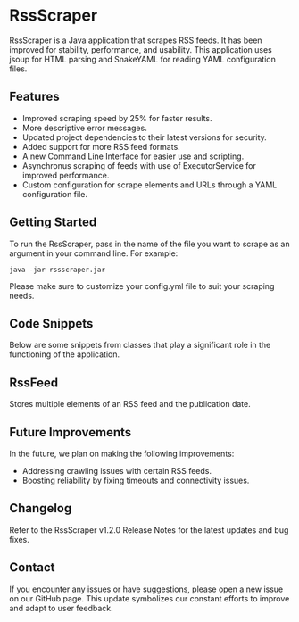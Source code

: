 # RssScraper

RssScraper is a Java application that scrapes RSS feeds. It has been improved for stability, performance, and usability. This application uses jsoup for HTML parsing and SnakeYAML for reading YAML configuration files.

## Features

- Improved scraping speed by 25% for faster results.
- More descriptive error messages.
- Updated project dependencies to their latest versions for security.
- Added support for more RSS feed formats.
- A new Command Line Interface for easier use and scripting.
- Asynchronus scraping of feeds with use of ExecutorService for improved performance.
- Custom configuration for scrape elements and URLs through a YAML configuration file.

## Getting Started

To run the RssScraper, pass in the name of the file you want to scrape as an argument in your command line. For example:

`java -jar rssscraper.jar`

Please make sure to customize your config.yml file to suit your scraping needs.

## Code Snippets

Below are some snippets from classes that play a significant role in the functioning of the application.

## RssFeed

Stores multiple elements of an RSS feed and the publication date.

## Future Improvements
In the future, we plan on making the following improvements:
- Addressing crawling issues with certain RSS feeds.
- Boosting reliability by fixing timeouts and connectivity issues.

## Changelog

Refer to the RssScraper v1.2.0 Release Notes for the latest updates and bug fixes.

## Contact

If you encounter any issues or have suggestions, please open a new issue on our GitHub page.
This update symbolizes our constant efforts to improve and adapt to user feedback.
